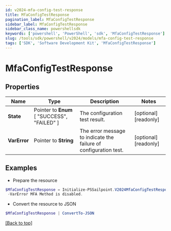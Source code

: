 ```yaml
---
id: v2024-mfa-config-test-response
title: MfaConfigTestResponse
pagination_label: MfaConfigTestResponse
sidebar_label: MfaConfigTestResponse
sidebar_class_name: powershellsdk
keywords: ['powershell', 'PowerShell', 'sdk', 'MfaConfigTestResponse'] 
slug: /tools/sdk/powershell/v2024/models/mfa-config-test-response
tags: ['SDK', 'Software Development Kit', 'MfaConfigTestResponse']
---
```



# MfaConfigTestResponse

## Properties

Name | Type | Description | Notes
------------ | ------------- | ------------- | -------------
**State** |  Pointer to  **Enum** [  "SUCCESS",    "FAILED" ] | The configuration test result. | [optional] [readonly] 
**VarError** |  Pointer to **String** | The error message to indicate the failure of configuration test. | [optional] [readonly] 

## Examples

- Prepare the resource
```powershell
$MfaConfigTestResponse = Initialize-PSSailpoint.V2024MfaConfigTestResponse  -State SUCCESS `
 -VarError MFA Method is disabled.
```

- Convert the resource to JSON
```powershell
$MfaConfigTestResponse | ConvertTo-JSON
```


[[Back to top]](#) 

